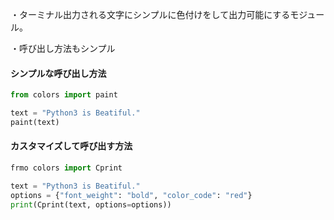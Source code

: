 ・ターミナル出力される文字にシンプルに色付けをして出力可能にするモジュール。

・呼び出し方法もシンプル

#### シンプルな呼び出し方法
```python
from colors import paint

text = "Python3 is Beatiful."
paint(text)
```


#### カスタマイズして呼び出す方法
```python
frmo colors import Cprint

text = "Python3 is Beatiful."
options = {"font_weight": "bold", "color_code": "red"}
print(Cprint(text, options=options))
```

